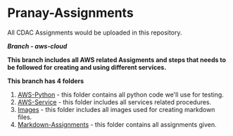 # Pranay-Assignments
All CDAC Assignments would be uploaded in this repository.

***Branch - aws-cloud***

**This branch includes all AWS related Assigments and steps that needs to be followed for creating and using different services.**

**This branch has 4 folders**
1. [AWS-Python](https://github.com/prem1204/Pranay-Assignments/blob/aws-cloud/aws-python) - this folder contains all python code we'll use for testing.
2. [AWS-Service](https://github.com/prem1204/Pranay-Assignments/blob/aws-cloud/aws-services) - this folder includes all services related procedures.
3. [Images](https://github.com/prem1204/Pranay-Assignments/blob/aws-cloud/images) - this folder includes all images used for creating markdown files.
4. [Markdown-Assignments](https://github.com/prem1204/Pranay-Assignments/blob/aws-cloud/markdown-assignments) - this folder contains all assignments given.
